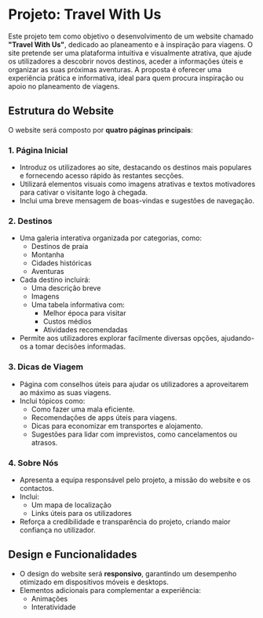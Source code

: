# Projeto: Travel With Us

Este projeto tem como objetivo o desenvolvimento de um website chamado **"Travel With Us"**, dedicado ao planeamento e à inspiração para viagens. O site pretende ser uma plataforma intuitiva e visualmente atrativa, que ajude os utilizadores a descobrir novos destinos, aceder a informações úteis e organizar as suas próximas aventuras. A proposta é oferecer uma experiência prática e informativa, ideal para quem procura inspiração ou apoio no planeamento de viagens.

## Estrutura do Website

O website será composto por **quatro páginas principais**:

### 1. Página Inicial
- Introduz os utilizadores ao site, destacando os destinos mais populares e fornecendo acesso rápido às restantes secções.
- Utilizará elementos visuais como imagens atrativas e textos motivadores para cativar o visitante logo à chegada.
- Inclui uma breve mensagem de boas-vindas e sugestões de navegação.

### 2. Destinos
- Uma galeria interativa organizada por categorias, como:
  - Destinos de praia
  - Montanha
  - Cidades históricas
  - Aventuras
- Cada destino incluirá:
  - Uma descrição breve
  - Imagens
  - Uma tabela informativa com:
    - Melhor época para visitar
    - Custos médios
    - Atividades recomendadas
- Permite aos utilizadores explorar facilmente diversas opções, ajudando-os a tomar decisões informadas.

### 3. Dicas de Viagem
- Página com conselhos úteis para ajudar os utilizadores a aproveitarem ao máximo as suas viagens.
- Inclui tópicos como:
  - Como fazer uma mala eficiente.
  - Recomendações de apps úteis para viagens.
  - Dicas para economizar em transportes e alojamento.
  - Sugestões para lidar com imprevistos, como cancelamentos ou atrasos.

### 4. Sobre Nós
- Apresenta a equipa responsável pelo projeto, a missão do website e os contactos.
- Inclui:
  - Um mapa de localização
  - Links úteis para os utilizadores
- Reforça a credibilidade e transparência do projeto, criando maior confiança no utilizador.

## Design e Funcionalidades
- O design do website será **responsivo**, garantindo um desempenho otimizado em dispositivos móveis e desktops.
- Elementos adicionais para complementar a experiência:
  - Animações
  - Interatividade
